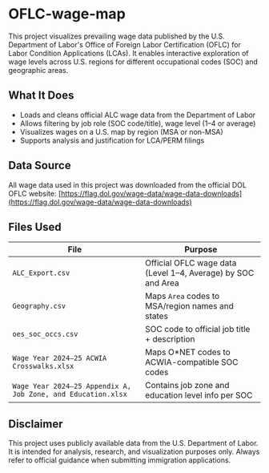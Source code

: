 # OFLC-wage-map

This project visualizes prevailing wage data published by the U.S. Department of Labor's Office of Foreign Labor Certification (OFLC) for Labor Condition Applications (LCAs). It enables interactive exploration of wage levels across U.S. regions for different occupational codes (SOC) and geographic areas.

## What It Does

- Loads and cleans official ALC wage data from the Department of Labor
- Allows filtering by job role (SOC code/title), wage level (1–4 or average)
- Visualizes wages on a U.S. map by region (MSA or non-MSA)
- Supports analysis and justification for LCA/PERM filings

## Data Source

All wage data used in this project was downloaded from the official DOL OFLC website: [https://flag.dol.gov/wage-data/wage-data-downloads](https://flag.dol.gov/wage-data/wage-data-downloads)


## Files Used

| File | Purpose |
|------|---------|
| `ALC_Export.csv` | Official OFLC wage data (Level 1–4, Average) by SOC and Area |
| `Geography.csv` | Maps `Area` codes to MSA/region names and states |
| `oes_soc_occs.csv` | SOC code to official job title + description |
| `Wage Year 2024–25 ACWIA Crosswalks.xlsx` | Maps O*NET codes to ACWIA-compatible SOC codes |
| `Wage Year 2024–25 Appendix A, Job Zone, and Education.xlsx` | Contains job zone and education level info per SOC |


## Disclaimer

This project uses publicly available data from the U.S. Department of Labor. It is intended for analysis, research, and visualization purposes only. Always refer to official guidance when submitting immigration applications.
